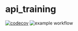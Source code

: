 # api_training

[![codecov](https://codecov.io/gh/Tom-snh/api_training/branch/main/graph/badge.svg?token=8PKDQJ1VNF)](https://codecov.io/gh/Tom-snh/api_training)
![example workflow](https://github.com/Tom-snh/api_training/actions/workflows/build.yml/badge.svg)
